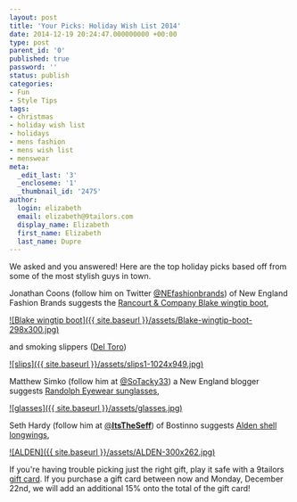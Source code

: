 ```yaml
---
layout: post
title: 'Your Picks: Holiday Wish List 2014'
date: 2014-12-19 20:24:47.000000000 +00:00
type: post
parent_id: '0'
published: true
password: ''
status: publish
categories:
- Fun
- Style Tips
tags:
- christmas
- holiday wish list
- holidays
- mens fashion
- mens wish list
- menswear
meta:
  _edit_last: '3'
  _encloseme: '1'
  _thumbnail_id: '2475'
author:
  login: elizabeth
  email: elizabeth@9tailors.com
  display_name: Elizabeth
  first_name: Elizabeth
  last_name: Dupre
---
```

We asked and you answered! Here are the top holiday picks based off from some of the most stylish guys in town.

Jonathan Coons (follow him on Twitter [@NEfashionbrands](https://twitter.com/NEfashionbrands)) of New England Fashion Brands suggests the [Rancourt & Company Blake wingtip boot](http://www.rancourtandcompany.com/blake-wingtip-boot.html),

[![Blake wingtip boot]({{ site.baseurl }}/assets/Blake-wingtip-boot-298x300.jpg)](http://blog.9tailors.com/uploads/Blake-wingtip-boot.jpg)

and smoking slippers ([Del Toro](http://www.deltoroshoes.com/))

[![slips]({{ site.baseurl }}/assets/slips1-1024x949.jpg)](http://blog.9tailors.com/uploads/slips1.jpg)

Matthew Simko (follow him at [@SoTacky33](https://twitter.com/SoTacky33)) a New England blogger suggests [Randolph Eyewear sunglasses](http://www.randolphusa.com/product-categories/sunglasses/),

[![glasses]({{ site.baseurl }}/assets/glasses.jpg)](http://blog.9tailors.com/uploads/glasses.jpg)

Seth Hardy (follow him at [@**ItsTheSeff**](https://twitter.com/ItsTheSeff)) of Bostinno suggests [Alden shell longwings](https://www.jcrew.com/mens_category/shoes/oxfords/PRDOVR~26508/26508.jsp),

[![ALDEN]({{ site.baseurl }}/assets/ALDEN-300x262.jpg)](http://blog.9tailors.com/uploads/ALDEN.jpg)

If you're having trouble picking just the right gift, play it safe with a 9tailors [gift card](https://9tailors.punchey.com/giftcards). If you purchase a gift card between now and Monday, December 22nd, we will add an additional 15% onto the total of the gift card!